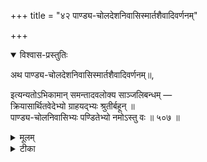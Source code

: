 +++
title = "४२ पाण्ड्य-चोलदेशनिवासिस्मार्तशैवादिवर्णनम्"

+++

<details open><summary>विश्वास-प्रस्तुतिः</summary>

अथ पाण्ड्य-चोलदेशनिवासिस्मार्तशैवादिवर्णनम्॥,

इत्यन्यतोऽभिकामान् समन्तादवलोक्य साञ्जलिबन्धम् —   
क्रियासार्थितवेदेभ्यो ग्राहयद्भ्यः श्रुतीर्बहून् ॥   
पाण्ड्य-चोलनिवासिभ्यः पण्डितेभ्यो नमोऽस्तु वः ॥ ५०७ ॥
</details>

<details><summary>मूलम्</summary>

अथ पाण्ड्य-चोलदेशनिवासिस्मार्तशैवादिवर्णनम्॥,

इत्यन्यतोऽभिकामान् समन्तादवलोक्य साञ्जलिबन्धम् —   
क्रियासार्थितवेदेभ्यो ग्राहयद्भ्यः श्रुतीर्बहून् ॥   
पाण्ड्य-चोलनिवासिभ्यः पण्डितेभ्यो नमोऽस्तु वः ॥ ५०७ ॥
</details>

<details><summary>टीका</summary>

भोगायैवेति । यदि नितम्बिन्याः स्त्रियाः परिणयः विधिवत् पाणिग्रहः भोगायैव कामवासनापूरणायैव आचर्यते तदा दुष्येत् निन्द्यो भवेत् प्रत्यवायमुत्पादयेदिति वा । एवकारः यदि आचर्यते दुष्येदिति च प्रतिवाक्यमन्वेतव्यम् । न तु सन्तत्यै इति, अग्निहोत्राद्याश्रमधर्माय वा यागानां ज्योतिष्टोमादीनां आहृतिरनुष्ठानं ख्यातये कीर्त्यर्थमेव न तु स्वर्गाद्यर्थ; पाकस्य कृतिः निष्पादनं स्वार्थे स्वभक्षणार्थं न तु पचयज्ञार्थमिति; अर्थार्जनं द्रव्यसंपादनं कुपात्रविषये कुत्सितवेश्यादिजनविषये त्यागार्थं समर्पणार्थमेव, न तु धर्मार्थं; स्वाध्यायस्य वेदस्य अध्ययनमभ्यासः प्रतिग्रहकृते पर- दत्तद्रव्यादिग्रहणार्थं, न तु स्वीयानुष्ठानोपयोगि कर्मज्ञानाद्यर्थं शास्त्रेषु व्याकरण तर्क-मी मांसादिषु श्रमोऽभ्यासः वादाय, न तु तत्त्वावबोधाय; तथा हरेः कैङ्कर्ये दास्यं स्वोदरपूर्तये आचर्यते तदा दुष्येदिति हेयोपादेयविद उदाहरन्तीति पूर्वेण संबन्धः ॥ ५०५ ॥

भूय इति । पुरुषो मनुष्यः भूयो दोषैर्बहुभिर्दोषैः संध्यादिकर्मत्यागादिभिः परिवृतः युक्तोऽपि सात्त्विकानां सत्त्वप्रधानमनसां शुद्धमानसानामित्यर्थः । जनानां हृद्यां

मनोज्ञां भगवति विष्णौ भक्तिम् आसाद्य संपाद्य प्रायः बहुधा पूज्यो मान्यो भवति । एतदेव सदृष्टान्तमाह- केतकी प्रबलाः दुर्भरगरलसंपन्नत्वेन प्रकृष्टशक्तिमन्तश्च ते भुजगाः सर्पाश्च तैः अनल्पैः र्बहुभिः कण्टकैश्चापि आक्रान्ता व्याप्तापि सुरभीणि सुगन्धीनि कुसुमानि पुष्पाणि यस्याः सा तथाभूता, हेतुगर्भमिदं विशेषणम् । सुरभिकुसुमसंपन्नत्वादित्यर्थः । भाग्यभाजां आदृत्या आदरार्हा न भवति किम् ? अपि त्ववश्यमादर्तव्यैव भवतीत्यर्थः ॥ ५०६ ॥

क्रियेति । क्रियाभिः यागाद्यनुष्ठानैः सार्थिताः सफलीकृताः वेदाः यैस्तेभ्यः, बहून् शिष्यवर्गानिति शेषः । श्रूतीर्वेदान् ग्राहयद्भयः पाठयद्भ्यः पाण्ड्यश्च चोलश्च देशभेदौ तयोः निवासो वसतिरस्त्येषां तेभ्यः पण्डितेभ्यो वो युष्माकं नमः अस्तु ॥ ५०७ ॥
</details>



